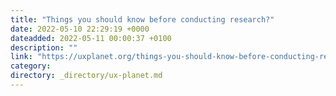 ```yaml
---
title: "Things you should know before conducting research?"
date: 2022-05-10 22:29:19 +0000
dateadded: 2022-05-11 00:00:37 +0100
description: ""
link: "https://uxplanet.org/things-you-should-know-before-conducting-research-e863207cb0c6?source=rss----819cc2aaeee0---4"
category:
directory: _directory/ux-planet.md
---
```

